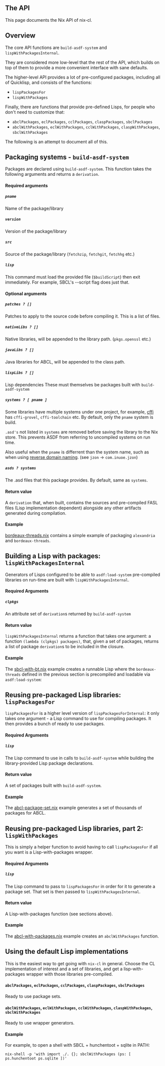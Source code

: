 ## The API

This page documents the Nix API of nix-cl.

## Overview

The core API functions are `build-asdf-system` and
`lispWithPackagesInternal`.

They are considered more low-level that the rest of the API, which
builds on top of them to provide a more convenient interface with sane
defaults.

The higher-level API provides a lot of pre-configured packages,
including all of Quicklisp, and consists of the functions:

- `lispPackagesFor`
- `lispWithPackages`

Finally, there are functions that provide pre-defined Lisps, for
people who don't need to customize that:

- `abclPackages`, `eclPackages`, `cclPackages`, `claspPackages`, `sbclPackages`
- `abclWithPackages`, `eclWithPackages`, `cclWithPackages`, `claspWithPackages`, `sbclWithPackages`

The following is an attempt to document all of this.

## Packaging systems - `build-asdf-system`

Packages are declared using `build-asdf-system`. This function takes
the following arguments and returns a `derivation`.

#### Required arguments

##### `pname`
Name of the package/library

##### `version`
Version of the package/library

##### `src`
Source of the package/library (`fetchzip`, `fetchgit`, `fetchhg` etc.)

##### `lisp`
This command must load the provided file (`$buildScript`) then exit
immediately. For example, SBCL's --script flag does just that.

#### Optional arguments

##### `patches ? []`

Patches to apply to the source code before compiling it. This is a
list of files.

##### `nativeLibs ? []`

Native libraries, will be appended to the library
path. (`pkgs.openssl` etc.)

##### `javaLibs ? []`

Java libraries for ABCL, will be appended to the class path.

##### `lispLibs ? []`

Lisp dependencies These must themselves be packages built with
`build-asdf-system`

##### `systems ? [ pname ]`

Some libraries have multiple systems under one project, for example,
[cffi] has `cffi-grovel`, `cffi-toolchain` etc.  By default, only the
`pname` system is build.

`.asd's` not listed in `systems` are removed before saving the library
to the Nix store. This prevents ASDF from referring to uncompiled
systems on run time.

Also useful when the `pname` is differrent than the system name, such
as when using [reverse domain naming]. (see `jzon` ->
`com.inuoe.jzon`)

[cffi]: https://cffi.common-lisp.dev/
[reverse domain naming]: https://en.wikipedia.org/wiki/Reverse_domain_name_notation

##### `asds ? systems`

The .asd files that this package provides. By default, same as
`systems`.

#### Return value

A `derivation` that, when built, contains the sources and pre-compiled
FASL files (Lisp implementation dependent) alongside any other
artifacts generated during compilation.

#### Example

[bordeaux-threads.nix] contains a simple example of packaging
`alexandria` and `bordeaux-threads`.

[bordeaux-threads.nix]: /examples/bordeaux-threads.nix

## Building a Lisp with packages: `lispWithPackagesInternal`

Generators of Lisps configured to be able to `asdf:load-system`
pre-compiled libraries on run-time are built with
`lispWithPackagesInternal`.

#### Required Arguments

##### `clpkgs`

An attribute set of `derivation`s returned by `build-asdf-system`

#### Return value

`lispWithPackagesInternal` returns a function that takes one argument:
a function `(lambda (clpkgs) packages)`, that, given a set of
packages, returns a list of package `derivation`s to be included in
the closure.

#### Example

The [sbcl-with-bt.nix] example creates a runnable Lisp where the
`bordeaux-threads` defined in the previous section is precompiled and
loadable via `asdf:load-system`:

[sbcl-with-bt.nix]: /examples/sbcl-with-bt.nix

## Reusing pre-packaged Lisp libraries: `lispPackagesFor`

`lispPackagesFor` is a higher level version of
`lispPackagesForInternal`: it only takes one argument - a Lisp command
to use for compiling packages. It then provides a bunch of ready to
use packages.

#### Required Arguments

##### `lisp`

The Lisp command to use in calls to `build-asdf-system` while building
the library-provided Lisp package declarations.

#### Return value

A set of packages built with `build-asdf-system`.

#### Example

The [abcl-package-set.nix] example generates a set of thousands of packages for ABCL.

[abcl-package-set.nix]: /examples/abcl-package-set.nix

## Reusing pre-packaged Lisp libraries, part 2: `lispWithPackages`

This is simply a helper function to avoid having to call
`lispPackagesFor` if all you want is a Lisp-with-packages wrapper.

#### Required Arguments

##### `lisp`

The Lisp command to pass to `lispPackagesFor` in order for it to
generate a package set. That set is then passed to
`lispWithPackagesInternal`.

#### Return value

A Lisp-with-packages function (see sections above).

#### Example

The [abcl-with-packages.nix] example creates an `abclWithPackages` function.

[abcl-with-packages.nix]: /examples/abcl-with-packages.nix

## Using the default Lisp implementations

This is the easiest way to get going with `nix-cl` in general. Choose
the CL implementation of interest and a set of libraries, and get a
lisp-with-packages wrapper with those libraries pre-compiled.

#### `abclPackages`, `eclPackages`, `cclPackages`, `claspPackages`, `sbclPackages`

Ready to use package sets.

#### `abclWithPackages`, `eclWithPackages`, `cclWithPackages`, `claspWithPackages`, `sbclWithPackages`

Ready to use wrapper generators.

#### Example

For example, to open a shell with SBCL + hunchentoot + sqlite in PATH:
```
nix-shell -p 'with import ./. {}; sbclWithPackages (ps: [ ps.hunchentoot ps.sqlite ])'
```
